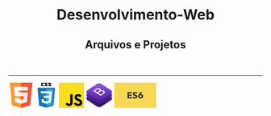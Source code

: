 <h1 align="center"> Desenvolvimento-Web </font></h1>
<h2 align="center"> Arquivos e Projetos</h2>
<br>
<hr>
<p align="center">
<img height=50px align=left src='https://github.com/dev-roliveira/Desenvolvimento-Web/blob/master/Assets/html5.png'>
<img height=50px align=left src='https://github.com/dev-roliveira/Desenvolvimento-Web/blob/master/Assets/css3.png'>
<img height=50px align=left src='https://github.com/dev-roliveira/Desenvolvimento-Web/blob/master/Assets/js.png'>
<img height=50px align=left src='https://github.com/dev-roliveira/Desenvolvimento-Web/blob/master/Assets/bootstrap_stack.png'>
<img height=50px align=left src='https://github.com/dev-roliveira/Desenvolvimento-Web/blob/master/Assets/es6.jpeg'>
<p>

